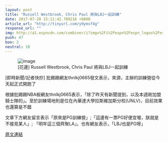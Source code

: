 ```yaml
---
layout: post
title: "Russell Westbrook, Chris Paul 將與LBJ一起訓練"
date: 2017-07-28 15:11:42.709216 +0800
article_url: "http://tinyurl.com/y9ymsf4g"
response_url: ""
img: http://a1.espncdn.com/combiner/i?img=%2Fi%2Fespn%2Fespn_logos%2Fespn_red.png
push: 47
boo: 2
neutral: 10
---
```


<figure>
<img src="http://a1.espncdn.com/combiner/i?img=%2Fi%2Fespn%2Fespn_logos%2Fespn_red.png" alt="image">
<figcaption>
[花邊] Russell Westbrook, Chris Paul 將與LBJ一起訓練
</figcaption>
</figure>



[即時新聞/記者快抄] 批踢踢網友thnlkj0665發文表示，來源，主辦的訓練營從今天起正式開跑了

根據批踢踢NBA板網友thnlkj0665表示，「除了昨天有新聞提到，以及本週剛加盟騎士隊的」。至於訓練場地則是位在內華達大學拉斯維加斯分校(UNLV)，目前效果也還算是不錯

文章下方網友留言表示「原來是PG訓練營」;「這邊有一票PG好便宜喔，朕就是不接見某人」; 「明年這三個齊聚LA」。也有網友表示，「LBJ也是PG呀」

<a href = "https://www.ptt.cc/bbs/NBA/M.1501201242.A.AE3.html">原文連結</a>

